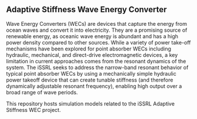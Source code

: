 ## Adaptive Stiffness Wave Energy Converter
Wave Energy Converters (WECs) are devices that capture the energy from ocean waves and convert it into electricity. They are a promising source of renewable energy, as oceanic wave energy is abundant and has a high power density compared to other sources. While a variety of power take-off mechanisms have been explored for point absorber WECs including hydraulic, mechanical, and direct-drive electromagnetic devices, a key limitation in current approaches comes from the resonant dynamics of the system. The iSSRL seeks to address the narrow-band resonant behavior of typical point absorber WECs by using a mechanically simple hydraulic power takeoff device that can create tunable stiffness (and therefore dynamically adjustable resonant frequency), enabling high output over a broad range of wave periods.

This repository hosts simulation models related to the iSSRL Adaptive Stiffness WEC project.  
